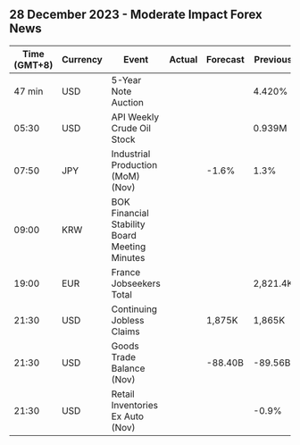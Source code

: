 ## 28 December 2023 - Moderate Impact Forex News

| Time (GMT+8) | Currency | Event | Actual | Forecast | Previous |
|------|----------|-------|--------|----------|----------|
| 47 min | USD | 5-Year Note Auction |  |  | 4.420% |
| 05:30 | USD | API Weekly Crude Oil Stock |  |  | 0.939M |
| 07:50 | JPY | Industrial Production (MoM) (Nov) |  | -1.6% | 1.3% |
| 09:00 | KRW | BOK Financial Stability Board Meeting Minutes |  |  |  |
| 19:00 | EUR | France Jobseekers Total |  |  | 2,821.4K |
| 21:30 | USD | Continuing Jobless Claims |  | 1,875K | 1,865K |
| 21:30 | USD | Goods Trade Balance (Nov) |  | -88.40B | -89.56B |
| 21:30 | USD | Retail Inventories Ex Auto (Nov) |  |  | -0.9% |
